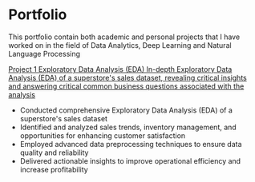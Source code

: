 # Portfolio
This portfolio contain both academic and personal projects that I have worked on in the field of Data Analytics, Deep Learning and Natural Language Processing 

[Project 1 Exploratory Data Analysis (EDA) 
In-depth Exploratory Data Analysis (EDA) of a superstore's sales dataset, revealing critical insights and answering critical common business questions associated with the analysis](https://github.com/nabeelmaklai/Portfolio/tree/main/Projects/EDA)
- Conducted comprehensive Exploratory Data Analysis (EDA) of a superstore's sales dataset
- Identified and analyzed sales trends, inventory management, and opportunities for enhancing customer satisfaction
- Employed advanced data preprocessing techniques to ensure data quality and reliability
- Delivered actionable insights to improve operational efficiency and increase profitability
